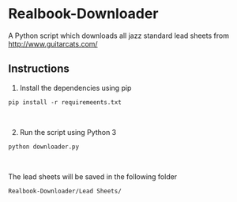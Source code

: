# Realbook-Downloader
A Python script which downloads all jazz standard lead sheets from http://www.guitarcats.com/<br/>

## Instructions
1. Install the dependencies using pip
```
pip install -r requiremeents.txt
```
<br/>

2. Run the script using Python 3
```
python downloader.py
```
<br/>

The lead sheets will be saved in the following folder
```
Realbook-Downloader/Lead Sheets/
```
